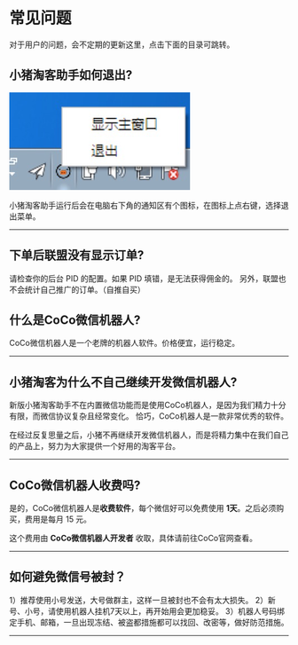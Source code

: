 # 常见问题

对于用户的问题，会不定期的更新这里，点击下面的目录可跳转。

<!-- toc -->


## 小猪淘客助手如何退出?

![](images/FF839D81-C1ED-4E01-847E-A8B1388BA8C9.png)

小猪淘客助手运行后会在电脑右下角的通知区有个图标，在图标上点右键，选择退出菜单。

---

## 下单后联盟没有显示订单?

请检查你的后台 PID 的配置。如果 PID 填错，是无法获得佣金的。
另外，联盟也不会统计自己推广的订单。（自推自买）

## 什么是CoCo微信机器人?

CoCo微信机器人是一个老牌的机器人软件。价格便宜，运行稳定。

---

## 小猪淘客为什么不自己继续开发微信机器人?

新版小猪淘客助手不在内置微信功能而是使用CoCo机器人，是因为我们精力十分有限，而微信协议复杂且经常变化。 恰巧，CoCo机器人是一款非常优秀的软件。

在经过反复思量之后，小猪不再继续开发微信机器人，而是将精力集中在我们自己的产品上，努力为大家提供一个好用的淘客平台。

---

## CoCo微信机器人收费吗?

是的，CoCo微信机器人是**收费软件**，每个微信好可以免费使用 **1天**。之后必须购买，费用是每月 15 元。 

这个费用由 **CoCo微信机器人开发者** 收取，具体请前往CoCo官网查看。

---

## 如何避免微信号被封？

1）推荐使用小号发送，大号做群主，这样一旦被封也不会有太大损失。
2）新号、小号，请使用机器人挂机7天以上，再开始用会更加稳妥。
3）机器人号码绑定手机、邮箱，一旦出现冻结、被盗都措施都可以找回、改密等，做好防范措施。

---